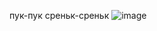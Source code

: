 пук-пук среньк-среньк
![image](https://github.com/user-attachments/assets/4573982a-15eb-4995-bb82-8c48b8ce4648)



